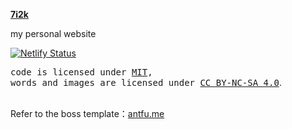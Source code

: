 **[7i2k](https://7i2k.netlify.app/)**

my personal website

[![Netlify Status](https://api.netlify.com/api/v1/badges/3ff05b53-e5b7-4f5f-9417-6fe524937f5e/deploy-status)](https://app.netlify.com/sites/ryanc/deploys)
<br>

<samp>code is licensed under <a href='./LICENSE'>MIT</a>,<br> words and images are licensed under <a href='https://creativecommons.org/licenses/by-nc-sa/4.0/'>CC BY-NC-SA 4.0</a></samp>.

<br>

<div style='font-size: 14px'>
Refer to the boss template：<a href='https://7i2k.netlify.app'>antfu.me</a>
</div>
